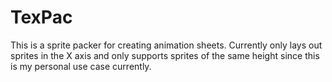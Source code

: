 <h1>TexPac</h1>
<p>This is a sprite packer for creating animation sheets. Currently only lays out sprites in the X axis and only supports sprites of the same height since this is my personal use case currently.</p>

